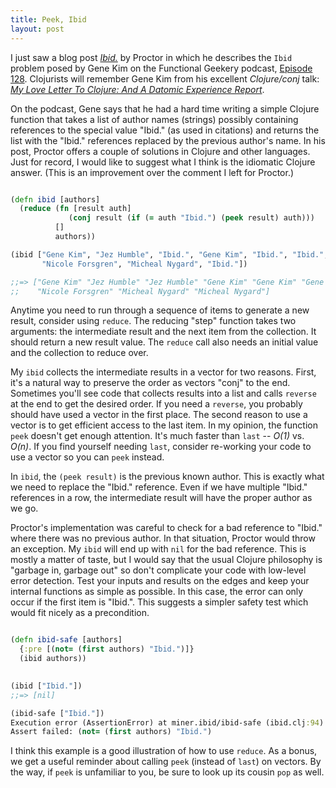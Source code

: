 ```yaml
---
title: Peek, Ibid
layout: post
--- 
```


I just saw a blog post [*Ibid.*][1] by Proctor in which he describes the `Ibid` problem
posed by Gene Kim on the Functional Geekery podcast, [Episode 128][2].  Clojurists will
remember Gene Kim from his excellent _Clojure/conj_ talk:
[*My Love Letter To Clojure: And A Datomic Experience Report*][3].

[1]: https://www.proctor-it.com/ibid/

[2]: https://www.functionalgeekery.com/episode-128-gene-kim/

[3]: https://www.youtube.com/watch?v=5mbp3SEha38

On the podcast, Gene says that he had a hard time writing a simple Clojure function that
takes a list of author names (strings) possibly containing references to the special value
"Ibid." (as used in citations) and returns the list with the "Ibid." references replaced by
the previous author's name.  In his post, Proctor offers a couple of solutions in Clojure
and other languages.  Just for record, I would like to suggest what I think is the idiomatic
Clojure answer.  (This is an improvement over the comment I left for Proctor.)

```clojure

(defn ibid [authors]
  (reduce (fn [result auth] 
             (conj result (if (= auth "Ibid.") (peek result) auth)))
          []
          authors))
```

```clojure
(ibid ["Gene Kim", "Jez Humble", "Ibid.", "Gene Kim", "Ibid.", "Ibid.",
       "Nicole Forsgren", "Micheal Nygard", "Ibid."])

;;=> ["Gene Kim" "Jez Humble" "Jez Humble" "Gene Kim" "Gene Kim" "Gene Kim" 
;;    "Nicole Forsgren" "Micheal Nygard" "Micheal Nygard"]

```

Anytime you need to run through a sequence of items to generate a new result, consider using
`reduce`.   The reducing "step" function takes two arguments:  the intermediate result and the
next item from the collection.  It should return a new result value.  The `reduce` call also needs
an initial value and the collection to reduce over.

My `ibid` collects the intermediate results in a vector for two reasons.  First,
it's a natural way to preserve the order as vectors "conj" to the end.  Sometimes you'll see
code that collects results into a list and calls `reverse` at the end to get the desired
order.  If you need a `reverse`, you probably should have used a vector in the first place.
The second reason to use a vector is to get efficient access to the last item.  In my
opinion, the function `peek` doesn't get enough attention.  It's much faster than `last` --
*O(1)* vs. *O(n)*.  If you find yourself needing `last`, consider re-working your code to
use a vector so you can `peek` instead.

In `ibid`, the `(peek result)` is the previous known author.  This is exactly what we need
to replace the "Ibid." reference.  Even if we have multiple "Ibid." references in a row, the
intermediate result will have the proper author as we go.

Proctor's implementation was careful to check for a bad reference to "Ibid." where there was
no previous author.  In that situation, Proctor would throw an exception.  My
`ibid` will end up with `nil` for the bad reference.  This is mostly a matter of
taste, but I would say that the usual Clojure philosophy is "garbage in, garbage out" so
don't complicate your code with low-level error detection.  Test your inputs and results on the
edges and keep your internal functions as simple as possible.  In this case, the error can
only occur if the first item is "Ibid.".  This suggests a simpler safety test which would
fit nicely as a precondition.

```clojure

(defn ibid-safe [authors]
  {:pre [(not= (first authors) "Ibid.")]}
  (ibid authors))
  
```

```clojure
(ibid ["Ibid."])
;;=> [nil]

(ibid-safe ["Ibid."])
Execution error (AssertionError) at miner.ibid/ibid-safe (ibid.clj:94).
Assert failed: (not= (first authors) "Ibid.")
```

I think this example is a good illustration of how to use `reduce`.  As a bonus, we get a
useful reminder about calling `peek` (instead of `last`) on vectors.  By the way, if `peek`
is unfamiliar to you, be sure to look up its cousin `pop` as well.


